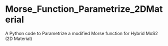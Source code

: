 # Morse_Function_Parametrize_2DMaterial
A Python code to Parametrize a modified Morse function for Hybrid MoS2 (2D Material)
